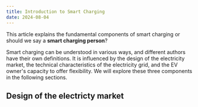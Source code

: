 ```yaml
---
title: Introduction to Smart Charging
date: 2024-08-04
---
```

This article explains the fundamental components of smart charging or should we say a **smart charging person**?
<!--more-->
Smart charging can be understood in various ways, and different authors have their own definitions. It is influenced by the design of the electricity market, the technical characteristics of the electricity grid, and the EV owner's capacity to offer flexibility. We will explore these three components in the following sections.

## Design of the electricty market
